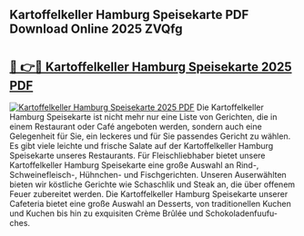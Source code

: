 ## Kartoffelkeller Hamburg Speisekarte PDF Download Online 2025 ZVQfg

# <h2><a href="http://gcbqpl.nevu.top/?p=Kartoffelkeller+Hamburg+Speisekarte">🔗 👉🔴 Kartoffelkeller Hamburg Speisekarte 2025 PDF</a></h2>

[![Kartoffelkeller Hamburg Speisekarte 2025 PDF](https://i.imgur.com/dBaPXMq.png)](http://gcbqpl.nevu.top/?p=Kartoffelkeller+Hamburg+Speisekarte)
Die Kartoffelkeller Hamburg Speisekarte ist nicht mehr nur eine Liste von Gerichten, die in einem Restaurant oder Café angeboten werden, sondern auch eine Gelegenheit für Sie, ein leckeres und für Sie passendes Gericht zu wählen. Es gibt viele leichte und frische Salate auf der Kartoffelkeller Hamburg Speisekarte unseres Restaurants. Für Fleischliebhaber bietet unsere Kartoffelkeller Hamburg Speisekarte eine große Auswahl an Rind-, Schweinefleisch-, Hühnchen- und Fischgerichten. Unseren Auserwählten bieten wir köstliche Gerichte wie Schaschlik und Steak an, die über offenem Feuer zubereitet werden. Die Kartoffelkeller Hamburg Speisekarte unserer Cafeteria bietet eine große Auswahl an Desserts, von traditionellen Kuchen und Kuchen bis hin zu exquisiten Crème Brûlée und Schokoladenfuufu-ches.
